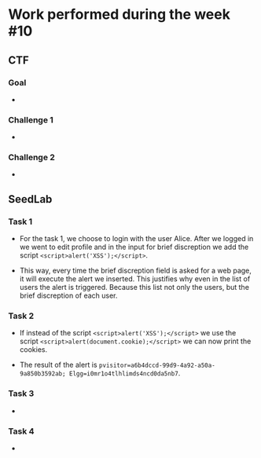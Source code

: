 # Work performed during the week #10

## CTF

### Goal
- 

### Challenge 1

- 

### Challenge 2

- 

## SeedLab

### Task 1

- For the task 1, we choose to login with the user Alice. After we logged in we went to edit profile and in the input for brief discreption we add the script ``<script>alert('XSS');</script>``.

- This way, every time the brief discreption field is asked for a web page, it will execute the alert we inserted. This justifies why even in the list of users the alert is triggered. Because this list not only the users, but the brief discreption of each user.

### Task 2

- If instead of the script ``<script>alert('XSS');</script>`` we use the script ``<script>alert(document.cookie);</script>`` we can now print the cookies.

- The result of the alert is ``pvisitor=a6b4dccd-99d9-4a92-a50a-9a850b3592ab; Elgg=i0mr1o4tlhlimds4ncd0da5nb7``.

### Task 3

- 

### Task 4

- 



